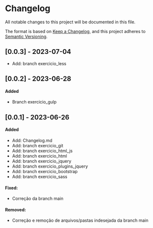 # Changelog

All notable changes to this project will be documented in this file.

The format is based on [Keep a Changelog](https://keepachangelog.com/en/1.0.0/),
and this project adheres to [Semantic Versioning](https://semver.org/spec/v2.0.0.html).

## [0.0.3] - 2023-07-04

- Add: branch exercicio_less


## [0.0.2] - 2023-06-28

#### Added

- Branch exercicio_gulp


## [0.0.1] - 2023-06-26

#### Added

- Add: Changelog.md
- Add: branch exercicio_git
- Add: branch exercicio_html_js
- Add: branch exercicio_html
- Add: branch exercicio_jquery
- Add: branch exercicio_plugins_jquery
- Add: branch exercicio_bootstrap
- Add: branch exercicio_sass

#### Fixed: 

- Correção da branch main

#### Removed:

- Correção e remoção de arquivos/pastas indesejada da branch main




